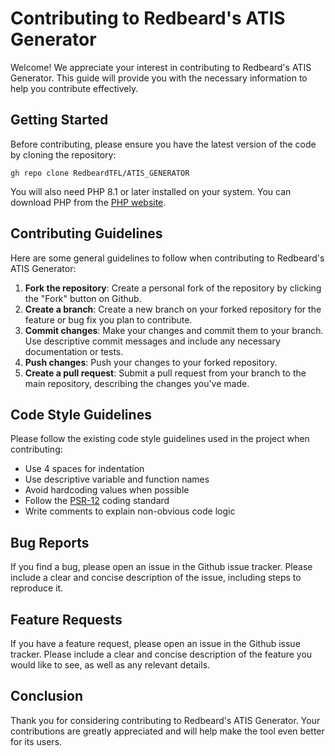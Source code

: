 # Contributing to Redbeard's ATIS Generator

Welcome! We appreciate your interest in contributing to Redbeard's ATIS Generator. This guide will provide you with the necessary information to help you contribute effectively.

## Getting Started

Before contributing, please ensure you have the latest version of the code by cloning the repository:

    gh repo clone RedbeardTFL/ATIS_GENERATOR

You will also need PHP 8.1 or later installed on your system. You can download PHP from the [PHP website](https://www.php.net/downloads.php).

## Contributing Guidelines

Here are some general guidelines to follow when contributing to Redbeard's ATIS Generator:

1. **Fork the repository**: Create a personal fork of the repository by clicking the "Fork" button on Github.
2. **Create a branch**: Create a new branch on your forked repository for the feature or bug fix you plan to contribute.
3. **Commit changes**: Make your changes and commit them to your branch. Use descriptive commit messages and include any necessary documentation or tests.
4. **Push changes**: Push your changes to your forked repository.
5. **Create a pull request**: Submit a pull request from your branch to the main repository, describing the changes you've made.

## Code Style Guidelines

Please follow the existing code style guidelines used in the project when contributing:

- Use 4 spaces for indentation
- Use descriptive variable and function names
- Avoid hardcoding values when possible
- Follow the [PSR-12](https://www.php-fig.org/psr/psr-12/) coding standard
- Write comments to explain non-obvious code logic

## Bug Reports

If you find a bug, please open an issue in the Github issue tracker. Please include a clear and concise description of the issue, including steps to reproduce it.

## Feature Requests

If you have a feature request, please open an issue in the Github issue tracker. Please include a clear and concise description of the feature you would like to see, as well as any relevant details.

## Conclusion

Thank you for considering contributing to Redbeard's ATIS Generator. Your contributions are greatly appreciated and will help make the tool even better for its users.
